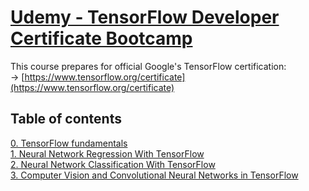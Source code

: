 # [Udemy - TensorFlow Developer Certificate Bootcamp](https://www.udemy.com/course/tensorflow-developer-certificate-machine-learning-zero-to-mastery/)<br>
This course prepares for official Google's TensorFlow certification:<br>
&rarr; [https://www.tensorflow.org/certificate](https://www.tensorflow.org/certificate)
## Table of contents
[0. TensorFlow fundamentals](00_tensorflow_fundamentals/readme.md)<br>
[1. Neural Network Regression With TensorFlow](01_neural_network_regression_with_tensorflow/readme.md)<br>
[2. Neural Network Classification With TensorFlow](02_neural_network_classification_with_tensorflow/readme.md)<br>
[3. Computer Vision and Convolutional Neural Networks in TensorFlow](/home/wm18vw/github/TensorFlow_Developer_Certificate_Bootcamp/03_computer_vision_and_convolutional_neural_networks_in_tensorflow/readme.md)<br>